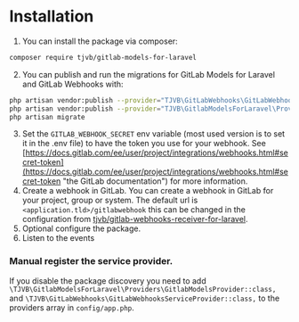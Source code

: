 # Installation

1. You can install the package via composer:
```bash
composer require tjvb/gitlab-models-for-laravel
```

2. You can publish and run the migrations for GitLab Models for Laravel and GitLab Webhooks with:

```bash
php artisan vendor:publish --provider="TJVB\GitLabWebhooks\GitLabWebhooksServiceProvider" --tag="migrations"
php artisan vendor:publish --provider="TJVB\GitlabModelsForLaravel\Providers\GitlabModelsProvider" --tag="migrations"
php artisan migrate
```

3. Set the `GITLAB_WEBHOOK_SECRET` env variable (most used version is to set it in the .env file) to have the token you use for your webhook. See [https://docs.gitlab.com/ee/user/project/integrations/webhooks.html#secret-token](https://docs.gitlab.com/ee/user/project/integrations/webhooks.html#secret-token "the GitLab documentation") for more information.
4. Create a webhook in GitLab.
   You can create a webhook in GitLab for your project, group or system. The default url is `<application.tld>/gitlabwebhook` this can be changed in the configuration from [tjvb/gitlab-webhooks-receiver-for-laravel](https://gitlab.com/tjvb/gitlab-webhooks-receiver-for-laravel/).
5. Optional configure the package.
6. Listen to the events

### Manual register the service provider.
If you disable the package discovery you need to add `\TJVB\GitlabModelsForLaravel\Providers\GitlabModelsProvider::class,` and `\TJVB\GitLabWebhooks\GitLabWebhooksServiceProvider::class,` to the providers array in `config/app.php`.

